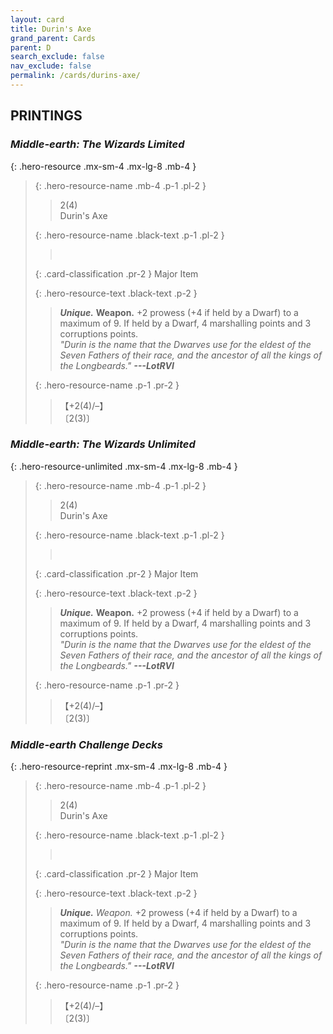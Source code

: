 ```yaml
---
layout: card
title: Durin's Axe
grand_parent: Cards
parent: D
search_exclude: false
nav_exclude: false
permalink: /cards/durins-axe/
---
```


## PRINTINGS


### _Middle-earth: The Wizards Limited_

{: .hero-resource .mx-sm-4 .mx-lg-8 .mb-4 }
> {: .hero-resource-name .mb-4 .p-1 .pl-2 }
> > <div class="card-mp">2(4)</div>
> > <div class="card-name">Durin's Axe</div>
>
> {: .hero-resource-name .black-text .p-1 .pl-2 }
> > &nbsp;
>
> {: .card-classification .pr-2 }
> Major Item
>
> {: .hero-resource-text .black-text .p-2 }
> > _**Unique.**_ __Weapon.__ +2 prowess (+4 if held by a Dwarf) to a maximum of 9. If held by a Dwarf, 4 marshalling points and 3 corruptions points. <br>_"Durin is the name that the Dwarves use for the eldest of the Seven Fathers of their race, and the ancestor of all the kings of the Longbeards."_ ***---&#65279;LotRVI*** 
> 
> {: .hero-resource-name .p-1 .pr-2 }
> > <div class="card-shield">【+2(4)/&ndash;】</div>
> > <div class="card-corruption">〔2(3)〕</div>

### _Middle-earth: The Wizards Unlimited_

{: .hero-resource-unlimited .mx-sm-4 .mx-lg-8 .mb-4 }
> {: .hero-resource-name .mb-4 .p-1 .pl-2 }
> > <div class="card-mp">2(4)</div>
> > <div class="card-name">Durin's Axe</div>
>
> {: .hero-resource-name .black-text .p-1 .pl-2 }
> > &nbsp;
>
> {: .card-classification .pr-2 }
> Major Item
>
> {: .hero-resource-text .black-text .p-2 }
> > _**Unique.**_ __Weapon.__ +2 prowess (+4 if held by a Dwarf) to a maximum of 9. If held by a Dwarf, 4 marshalling points and 3 corruptions points. <br>_"Durin is the name that the Dwarves use for the eldest of the Seven Fathers of their race, and the ancestor of all the kings of the Longbeards."_ ***---&#65279;LotRVI*** 
> 
> {: .hero-resource-name .p-1 .pr-2 }
> > <div class="card-shield">【+2(4)/&ndash;】</div>
> > <div class="card-corruption">〔2(3)〕</div>

### _Middle-earth Challenge Decks_

{: .hero-resource-reprint .mx-sm-4 .mx-lg-8 .mb-4 }
> {: .hero-resource-name .mb-4 .p-1 .pl-2 }
> > <div class="card-mp">2(4)</div>
> > <div class="card-name">Durin's Axe</div>
>
> {: .hero-resource-name .black-text .p-1 .pl-2 }
> > &nbsp;
>
> {: .card-classification .pr-2 }
> Major Item
>
> {: .hero-resource-text .black-text .p-2 }
> > _**Unique.**_ _Weapon._ +2 prowess (+4 if held by a Dwarf) to a maximum of 9. If held by a Dwarf, 4 marshalling points and 3 corruptions points. <br>_"Durin is the name that the Dwarves use for the eldest of the Seven Fathers of their race, and the ancestor of all the kings of the Longbeards."_ ***---&#65279;LotRVI*** 
> 
> {: .hero-resource-name .p-1 .pr-2 }
> > <div class="card-shield">【+2(4)/&ndash;】</div>
> > <div class="card-corruption">〔2(3)〕</div>

